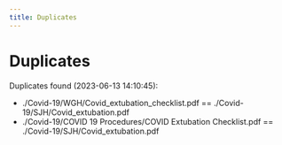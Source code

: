 ```yaml
---
title: Duplicates
---
```


# Duplicates

Duplicates found (2023-06-13 14:10:45):

- ./Covid-19/WGH/Covid_extubation_checklist.pdf == ./Covid-19/SJH/Covid_extubation.pdf
- ./Covid-19/COVID 19 Procedures/COVID Extubation Checklist.pdf == ./Covid-19/SJH/Covid_extubation.pdf